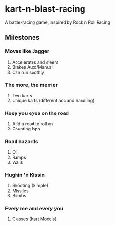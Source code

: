 kart-n-blast-racing
===================

A battle-racing game, inspired by Rock n Roll Racing

## Milestones

### Moves like Jagger

1. Accelerates and steers
1. Brakes Auto/Manual
1. Can run soothly

### The more, the merrier

1. Two karts
1. Unique karts (different acc and handling)

### Keep you eyes on the road

1. Add a road to roll on
1. Counting laps

### Road hazards

1. Oil
1. Ramps
1. Walls

### Hughin 'n Kissin

1. Shooting (Simple)
1. Missiles
1. Bombs

### Every me and every you

1. Classes (Kart Models)